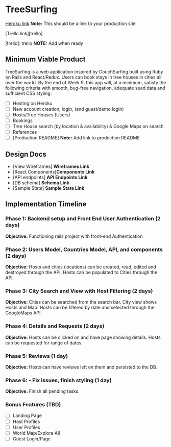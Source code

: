 # TreeSurfing

[Heroku link][heroku] **Note:** This should be a link to your production site

[Trello link][trello]

[heroku]: http://www.herokuapp.com
[trello]: trello **NOTE:** Add when ready

## Minimum Viable Product

TreeSurfing is a web application inspired by CouchSurfing built using Ruby on Rails and React/Redux. Users can book stays in tree houses in cities all over the world. By the end of Week 9, this app will, at a minimum, satisfy the following criteria with smooth, bug-free navigation, adequate seed data and sufficient CSS styling:

- [ ] Hosting on Heroku
- [ ] New account creation, login, (and guest/demo login)
- [ ] Hosts/Tree Houses (Users)
- [ ] Bookings
- [ ] Tree House search (by location & availability) & Google Maps on search
- [ ] References
- [ ] [Production README] **Note:** Add link to production README

## Design Docs
* [View Wireframes] **Wireframes Link**
* [React Components]**Components Link**
* [API endpoints] **API Endpoints Link**
* [DB schema] **Schema Link**
* [Sample State] **Sample State Link**

[wireframes]: docs/wireframes
[components]: docs/component-hierarchy.md
[sample-state]: docs/sample-state.md
[api-endpoints]: docs/api-endpoints.md
[schema]: docs/schema.md

## Implementation Timeline

### Phase 1: Backend setup and Front End User Authentication (2 days)

**Objective:** Functioning rails project with front-end Authentication

### Phase 2: Users Model, Countries Model, API, and components (2 days)

**Objective:** Hosts and cities (locations) can be created, read, edited and destroyed through the API. Hosts can be populated to Cities through the API.

### Phase 3: City Search and View with Host Filtering (2 days)

**Objective:** Cities can be searched from the search bar. City view shows Hosts and Map. Hosts can be filtered by date and selected through the GoogleMaps API.

### Phase 4: Details and Requests (2 days)

**Objective:** Hosts can be clicked on and have page showing details. Hosts can be requested for range of dates.

### Phase 5: Reviews (1 day)

**Objective:** Hosts can have reviews left on them and persisted to the DB.

### Phase 6: - Fix issues, finish styling (1 day)

**Objective:** Finish all pending tasks.

### Bonus Features (TBD)
- [ ] Landing Page
- [ ] Host Profiles
- [ ] User Profiles
- [ ] World Map/Explore All
- [ ] Guest Login/Page
